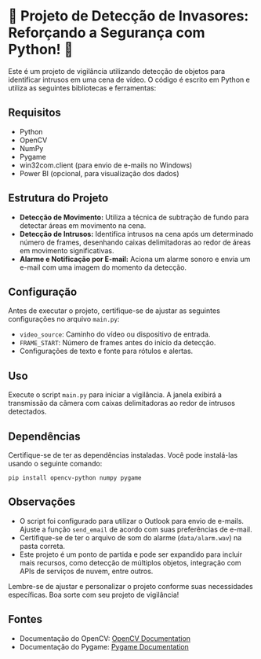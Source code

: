 
<h1>🚨 Projeto de Detecção de Invasores: Reforçando a Segurança com Python! 🚨</h1>

<p>Este é um projeto de vigilância utilizando detecção de objetos para identificar intrusos em uma cena de vídeo. O código é escrito em Python e utiliza as seguintes bibliotecas e ferramentas:</p>

<h2>Requisitos</h2>
<ul>
  <li>Python</li>
  <li>OpenCV</li>
  <li>NumPy</li>
  <li>Pygame</li>
  <li>win32com.client (para envio de e-mails no Windows)</li>
  <li>Power BI (opcional, para visualização dos dados)</li>
</ul>
<h2>Estrutura do Projeto</h2>
<ul>
  <li><strong>Detecção de Movimento:</strong> Utiliza a técnica de subtração de fundo para detectar áreas em movimento na cena.</li>
  <li><strong>Detecção de Intrusos:</strong> Identifica intrusos na cena após um determinado número de frames, desenhando caixas delimitadoras ao redor de áreas em movimento significativas.</li>
  <li><strong>Alarme e Notificação por E-mail:</strong> Aciona um alarme sonoro e envia um e-mail com uma imagem do momento da detecção.</li>
</ul>
<h2>Configuração</h2>
<p>Antes de executar o projeto, certifique-se de ajustar as seguintes configurações no arquivo <code>main.py</code>:</p>
<ul>
  <li><code>video_source</code>: Caminho do vídeo ou dispositivo de entrada.</li>
  <li><code>FRAME_START</code>: Número de frames antes do início da detecção.</li>
  <li>Configurações de texto e fonte para rótulos e alertas.</li>
</ul>
<h2>Uso</h2>
<p>Execute o script <code>main.py</code> para iniciar a vigilância. A janela exibirá a transmissão da câmera com caixas delimitadoras ao redor de intrusos detectados.</p>
<h2>Dependências</h2>
<p>Certifique-se de ter as dependências instaladas. Você pode instalá-las usando o seguinte comando:</p>
<pre><code>pip install opencv-python numpy pygame</code></pre>
<h2>Observações</h2>
<ul>
  <li>O script foi configurado para utilizar o Outlook para envio de e-mails. Ajuste a função <code>send_email</code> de acordo com suas preferências de e-mail.</li>
  <li>Certifique-se de ter o arquivo de som do alarme (<code>data/alarm.wav</code>) na pasta correta.</li>
  <li>Este projeto é um ponto de partida e pode ser expandido para incluir mais recursos, como detecção de múltiplos objetos, integração com APIs de serviços de nuvem, entre outros.</li>
</ul>
<p>Lembre-se de ajustar e personalizar o projeto conforme suas necessidades específicas. Boa sorte com seu projeto de vigilância!</p>
<h2>Fontes</h2>
<ul>
  <li>Documentação do OpenCV: <a href="https://docs.opencv.org/">OpenCV Documentation</a></li>
  <li>Documentação do Pygame: <a href="https://www.pygame.org/docs/">Pygame Documentation</a></li>
</ul>
